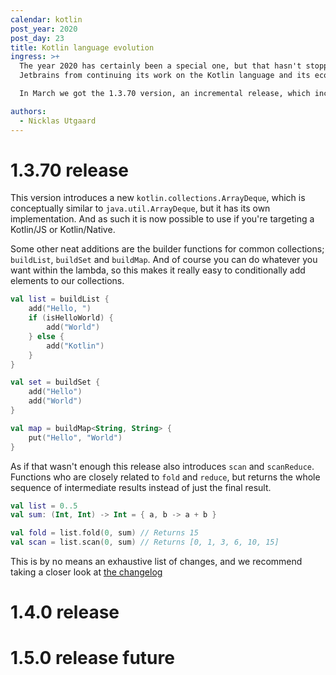 ```yaml
---
calendar: kotlin
post_year: 2020
post_day: 23
title: Kotlin language evolution
ingress: >+
  The year 2020 has certainly been a special one, but that hasn't stopped
  Jetbrains from continuing its work on the Kotlin language and its ecosystem.

  In March we got the 1.3.70 version, an incremental release, which included some new functions and classes in the standard library. And after the summer break we got the all new 1.4.0 version, a feature release, which came with some really sought after changes to the language and even more changes to the standard library.

authors:
  - Nicklas Utgaard
---
```

# 1.3.70 release
This version introduces a new `kotlin.collections.ArrayDeque`, which is conceptually similar to `java.util.ArrayDeque`, but it has its own implementation. And as such it is now possible to use if you're targeting a Kotlin/JS or Kotlin/Native. 

Some other neat additions are the builder functions for common collections; `buildList`, `buildSet` and `buildMap`. And of course you can do whatever you want within the lambda, so this makes it really easy to conditionally add elements to our collections.

```kotlin
val list = buildList {
    add("Hello, ")
    if (isHelloWorld) {
        add("World")
    } else {
        add("Kotlin")
    }
}

val set = buildSet {
    add("Hello")
    add("World")
}

val map = buildMap<String, String> { 
    put("Hello", "World")
}
```

As if that wasn't enough this release also introduces `scan` and `scanReduce`. Functions who are closely related to `fold` and `reduce`, but returns the whole sequence of intermediate results instead of just the final result.
```kotlin
val list = 0..5
val sum: (Int, Int) -> Int = { a, b -> a + b }

val fold = list.fold(0, sum) // Returns 15
val scan = list.scan(0, sum) // Returns [0, 1, 3, 6, 10, 15]
```

This is by no means an exhaustive list of changes, and we recommend taking a closer look at [the changelog](https://blog.jetbrains.com/kotlin/2020/03/kotlin-1-3-70-released/)

# 1.4.0 release

# 1.5.0 release future